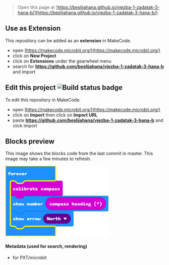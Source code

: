 
> Open this page at [https://beslijahana.github.io/vjezba-1-zadatak-3-hana-b/](https://beslijahana.github.io/vjezba-1-zadatak-3-hana-b/)

## Use as Extension

This repository can be added as an **extension** in MakeCode.

* open [https://makecode.microbit.org/](https://makecode.microbit.org/)
* click on **New Project**
* click on **Extensions** under the gearwheel menu
* search for **https://github.com/beslijahana/vjezba-1-zadatak-3-hana-b** and import

## Edit this project ![Build status badge](https://github.com/beslijahana/vjezba-1-zadatak-3-hana-b/workflows/MakeCode/badge.svg)

To edit this repository in MakeCode.

* open [https://makecode.microbit.org/](https://makecode.microbit.org/)
* click on **Import** then click on **Import URL**
* paste **https://github.com/beslijahana/vjezba-1-zadatak-3-hana-b** and click import

## Blocks preview

This image shows the blocks code from the last commit in master.
This image may take a few minutes to refresh.

![A rendered view of the blocks](https://github.com/beslijahana/vjezba-1-zadatak-3-hana-b/raw/master/.github/makecode/blocks.png)

#### Metadata (used for search, rendering)

* for PXT/microbit
<script src="https://makecode.com/gh-pages-embed.js"></script><script>makeCodeRender("{{ site.makecode.home_url }}", "{{ site.github.owner_name }}/{{ site.github.repository_name }}");</script>
